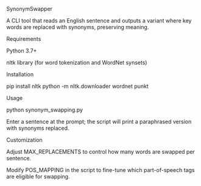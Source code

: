 SynonymSwapper

A CLI tool that reads an English sentence and outputs a variant where key words are replaced with synonyms, preserving meaning.

Requirements

Python 3.7+

nltk library (for word tokenization and WordNet synsets)

Installation

pip install nltk
python -m nltk.downloader wordnet punkt

Usage

python synonym_swapping.py

Enter a sentence at the prompt; the script will print a paraphrased version with synonyms replaced.

Customization

Adjust MAX_REPLACEMENTS to control how many words are swapped per sentence.

Modify POS_MAPPING in the script to fine-tune which part-of-speech tags are eligible for swapping.
